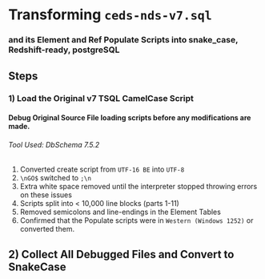 # Transforming `ceds-nds-v7.sql` 
### and its Element and Ref Populate Scripts into snake_case, Redshift-ready, postgreSQL

## Steps

### 1) Load the Original v7 TSQL CamelCase Script
#### Debug Original Source File loading scripts before any modifications are made.
###### Tool Used: DbSchema 7.5.2
1) Converted create script from `UTF-16 BE` into `UTF-8`
2) `\nGO$` switched to `;\n`
3) Extra white space removed until the interpreter stopped throwing errors on these issues
4) Scripts split into < 10,000 line blocks (parts 1-11)
5) Removed semicolons and line-endings in the Element Tables
6) Confirmed that the Populate scripts were in `Western (Windows 1252)` or converted them.

## 2) Collect All Debugged Files and Convert to SnakeCase
